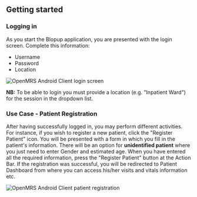 ## Getting started


### Logging in
As you start the Blopup application, you are presented with the login screen. Complete this information:

* Username
* Password
* Location

![OpenMRS Android Client login screen][login]

[login]: assets/android_client_login_screen.jpeg

**NB:** To be able to login you must provide a location (e.g. "Inpatient Ward") for the session in the dropdown list.

### Use Case - Patient Registration

After having successfully logged in, you may perform different activities. For instance, if you wish to register a new patient, click the "Register Patient" icon. You will be presented with a form in which you fill in the patient's information.
There will be an option for **unidentified patient** where you just need to enter Gender and estimated age.
When you have entered all the required information, press the "Register Patient" button at the Action Bar. If the registration was successful, you will be redirected to Patient Dashboard from where you can access his/her visits and vitals information etc.

![OpenMRS Android Client patient registration][patient1]

[patient1]: assets/android_client_registration_screen.jpeg

